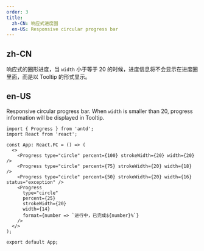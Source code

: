 ```yaml
---
order: 3
title:
  zh-CN: 响应式进度圈
  en-US: Responsive circular progress bar
---
```


## zh-CN

响应式的圈形进度，当 `width` 小于等于 20 的时候，进度信息将不会显示在进度圈里面，而是以 Tooltip 的形式显示。

## en-US

Responsive circular progress bar. When `width` is smaller than 20, progress information will be displayed in Tooltip.

```tsx
import { Progress } from 'antd';
import React from 'react';

const App: React.FC = () => (
  <>
    <Progress type="circle" percent={100} strokeWidth={20} width={20} />
    <Progress type="circle" percent={75} strokeWidth={20} width={18} />
    <Progress type="circle" percent={50} strokeWidth={20} width={16} status="exception" />
    <Progress
      type="circle"
      percent={25}
      strokeWidth={20}
      width={14}
      format={number => `进行中，已完成${number}%`}
    />
  </>
);

export default App;
```
